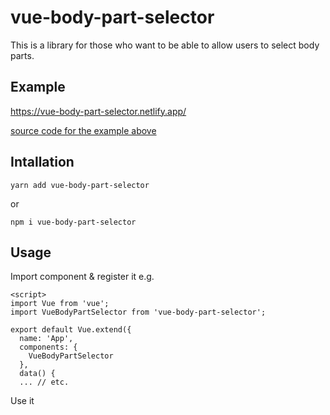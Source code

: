 # vue-body-part-selector

This is a library for those who want to be able to allow users to select body parts.

## Example

https://vue-body-part-selector.netlify.app/

[source code for the example above](https://github.com/HamadaFMahdi/body-part-selector-test/blob/master/src/App.vue)

## Intallation

`yarn add vue-body-part-selector`

or 

`npm i vue-body-part-selector`

## Usage

Import component & register it e.g.

```
<script>
import Vue from 'vue';
import VueBodyPartSelector from 'vue-body-part-selector';

export default Vue.extend({
  name: 'App',
  components: {
    VueBodyPartSelector
  },
  data() {  
  ... // etc.
```

Use it
